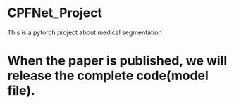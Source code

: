 # CPFNet_Project
 This is a pytorch project about medical segmentation
# When the paper is published, we will release the complete code(model file).
